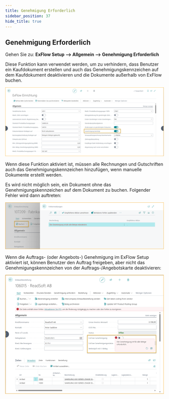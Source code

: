 ```yaml
---
title: Genehmigung Erforderlich
sidebar_position: 37
hide_title: true
---
```

## Genehmigung Erforderlich

Gehen Sie zu: **ExFlow Setup --> Allgemein --> Genehmigung Erforderlich**

Diese Funktion kann verwendet werden, um zu verhindern, dass Benutzer ein Kaufdokument erstellen und auch das Genehmigungskennzeichen auf dem Kaufdokument deaktivieren und die Dokumente außerhalb von ExFlow buchen.

![ExFlow Setup](../../images/exflow-setup-require-approval-001.png)

Wenn diese Funktion aktiviert ist, müssen alle Rechnungen und Gutschriften auch das Genehmigungskennzeichen hinzufügen, wenn manuelle Dokumente erstellt werden.

Es wird nicht möglich sein, ein Dokument ohne das Genehmigungskennzeichen auf dem Dokument zu buchen. Folgender Fehler wird dann auftreten:

![ExFlow Setup](../../images/exflow-setup-require-approval-002.png)

Wenn die Auftrags- (oder Angebots-) Genehmigung im ExFlow Setup aktiviert ist, können Benutzer den Auftrag freigeben, aber nicht das Genehmigungskennzeichen von der Auftrags-/Angebotskarte deaktivieren:

![ExFlow Setup](../../images/order-card-require-approval-001.png)
